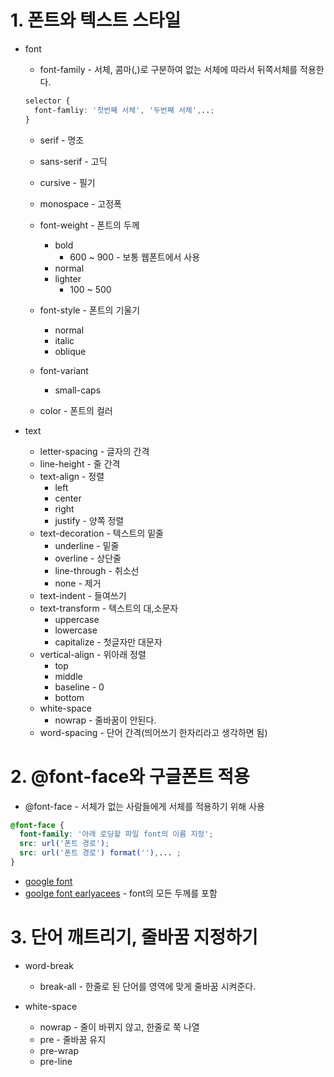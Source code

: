 # 1. 폰트와 텍스트 스타일

* font
  * font-family - 서체, 콤마(,)로 구분하여 없는 서체에 따라서 뒤쪽서체를 적용한다.
  ```css
  selector {
    font-famliy: '첫번째 서체', '두번째 서체',..;
  }
  ```
    * serif - 명조
    * sans-serif - 고딕
    * cursive - 필기
    * monospace - 고정폭

  * font-weight - 폰트의 두께
    * bold
      * 600 ~ 900 - 보통 웹폰트에서 사용
    * normal
    * lighter
      * 100 ~ 500

  * font-style - 폰트의 기울기
    * normal
    * italic
    * oblique

  * font-variant
    * small-caps

  * color - 폰트의 컬러

* text
  * letter-spacing - 글자의 간격
  * line-height - 줄 간격
  * text-align - 정렬
    * left
    * center
    * right
    * justify - 양쪽 정렬
  * text-decoration - 텍스트의 밑줄
    * underline - 밑줄
    * overline - 상단줄
    * line-through - 취소선
    * none - 제거
  * text-indent - 들여쓰기
  * text-transform - 텍스트의 대,소문자
    * uppercase
    * lowercase
    * capitalize - 첫글자만 대문자
  * vertical-align - 위아래 정렬
    * top
    * middle
    * baseline - 0
    * bottom
  * white-space
    * nowrap - 줄바꿈이 안된다.
  * word-spacing - 단어 간격(띄어쓰기 한자리라고 생각하면 됨)

# 2. @font-face와 구글폰트 적용

* @font-face - 서체가 없는 사람들에게 서체를 적용하기 위해 사용
```css
@font-face {
  font-family: '아래 로딩할 파일 font의 이름 지정';
  src: url('폰트 경로');
  src: url('폰트 경로') format(''),... ;
}
```

* [google font](https://fonts.google.com/)
* [goolge font earlyacees](https://fonts.google.com/earlyaccess) - font의 모든 두께를 포함

# 3. 단어 깨트리기, 줄바꿈 지정하기
* word-break
  * break-all - 한줄로 된 단어를 영역에 맞게 줄바꿈 시켜준다.

* white-space
  * nowrap - 줄이 바뀌지 않고, 한줄로 쭉 나열
  * pre - 줄바꿈 유지
  * pre-wrap 
  * pre-line